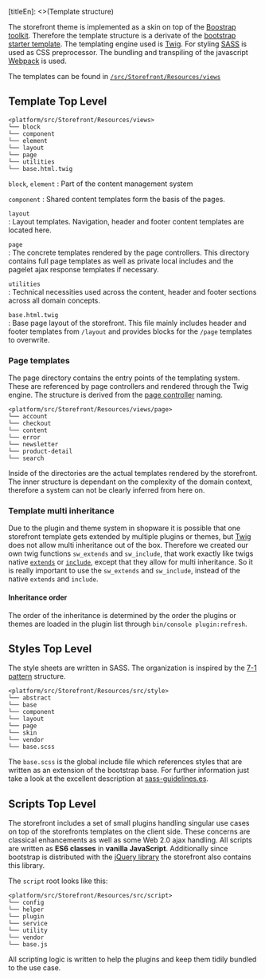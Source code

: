 [titleEn]: <>(Template structure)

The storefront theme is implemented as a skin on top of the [Boostrap toolkit](https://getbootstrap.com/). Therefore the template structure is a derivate of the [bootstrap starter template](https://getbootstrap.com/docs/4.3/getting-started/introduction/#starter-template). 
The templating engine used is [Twig](https://twig.symfony.com/).
For styling [SASS](https://sass-lang.com/) is used as CSS preprocessor.
The bundling and transpiling of the javascript [Webpack](https://webpack.js.org/) is used.

The templates can be found in [`/src/Storefront/Resources/views`](https://github.com/shopware/platform/tree/master/src/Storefront/Resources/views) 

## Template Top Level 

```
<platform/src/Storefront/Resources/views>
└── block
└── component
└── element
└── layout
└── page
└── utilities
└── base.html.twig
```

`block`, `element`
  : Part of the content management system
  
`component`
  : Shared content templates form the basis of the pages.

`layout`  
  : Layout templates. Navigation, header and footer content templates are located here.  

`page`  
  : The concrete templates rendered by the page controllers. This directory contains full page templates as well as private local includes and the pagelet ajax response templates if necessary.  

`utilities`  
  : Technical necessities used across the content, header and footer sections across all domain concepts.   

`base.html.twig`  
  : Base page layout of the storefront. This file mainly includes header and footer templates from `/layout` and provides blocks for the `/page` templates to  overwrite.

### Page templates

The page directory contains the entry points of the templating system. These are referenced by page controllers and rendered through the Twig engine. The structure is derived from the [page controller](https://github.com/shopware/platform/tree/master/src/Storefront/PageController) naming.

```
<platform/src/Storefront/Resources/views/page>
└── account
└── checkout
└── content
└── error
└── newsletter
└── product-detail
└── search
```

Inside of the directories are the actual templates rendered by the storefront. The inner structure is dependant on the complexity of the domain context, therefore a system can not be clearly inferred from here on.

### Template multi inheritance

Due to the plugin and theme system in shopware it is possible that one storefront template gets extended by multiple plugins or themes, but [Twig](https://twig.symfony.com/) does not allow multi inheritance out of the box. 
Therefore we created our own twig functions `sw_extends` and `sw_include`, that work exactly like twigs native [`extends`](https://twig.symfony.com/doc/2.x/tags/extends.html) or [`include`](https://twig.symfony.com/doc/2.x/tags/include.html), except that they allow for multi inheritance. 
So it is really important to use the `sw_extends` and `sw_include`, instead of the native `extends` and `include`.

#### Inheritance order

The order of the inheritance is determined by the order the plugins or themes are loaded in the plugin list through `bin/console plugin:refresh`.

## Styles Top Level

The style sheets are written in SASS. The organization is inspired by the [7-1 pattern](https://sass-guidelin.es/#architecture) structure. 

```
<platform/src/Storefront/Resources/src/style>
└── abstract
└── base
└── component
└── layout
└── page
└── skin
└── vendor
└── base.scss
```

The `base.scss` is the global include file which references styles that are written as an extension of the bootstrap base. For further information just take a look at the excellent description at [sass-guidelines.es](https://sass-guidelin.es/#architecture).


## Scripts Top Level

The storefront includes a set of small plugins handling singular use cases on top of the storefronts templates on the client side. These concerns are classical enhancements as well as some Web 2.0 ajax handling. All scripts are written as **ES6 classes** in **vanilla JavaScript**. Additionally since bootstrap is distributed with the [jQuery library](https://jquery.com/) the storefront also contains this library.

The `script` root looks like this: 

```
<platform/src/Storefront/Resources/src/script>
└── config
└── helper
└── plugin
└── service
└── utility
└── vendor
└── base.js
```

All scripting logic is written to help the plugins and keep them tidily bundled to the use case. 



